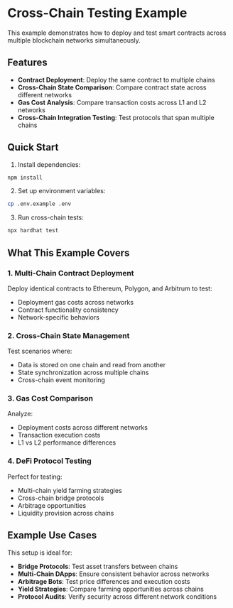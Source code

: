 # Cross-Chain Testing Example

This example demonstrates how to deploy and test smart contracts across multiple blockchain networks simultaneously.

## Features

- **Contract Deployment**: Deploy the same contract to multiple chains
- **Cross-Chain State Comparison**: Compare contract state across different networks
- **Gas Cost Analysis**: Compare transaction costs across L1 and L2 networks
- **Cross-Chain Integration Testing**: Test protocols that span multiple chains

## Quick Start

1. Install dependencies:
```bash
npm install
```

2. Set up environment variables:
```bash
cp .env.example .env
```

3. Run cross-chain tests:
```bash
npx hardhat test
```

## What This Example Covers

### 1. Multi-Chain Contract Deployment
Deploy identical contracts to Ethereum, Polygon, and Arbitrum to test:
- Deployment gas costs across networks
- Contract functionality consistency
- Network-specific behaviors

### 2. Cross-Chain State Management
Test scenarios where:
- Data is stored on one chain and read from another
- State synchronization across multiple chains
- Cross-chain event monitoring

### 3. Gas Cost Comparison
Analyze:
- Deployment costs across different networks
- Transaction execution costs
- L1 vs L2 performance differences

### 4. DeFi Protocol Testing
Perfect for testing:
- Multi-chain yield farming strategies
- Cross-chain bridge protocols
- Arbitrage opportunities
- Liquidity provision across chains

## Example Use Cases

This setup is ideal for:

- **Bridge Protocols**: Test asset transfers between chains
- **Multi-Chain DApps**: Ensure consistent behavior across networks
- **Arbitrage Bots**: Test price differences and execution costs
- **Yield Strategies**: Compare farming opportunities across chains
- **Protocol Audits**: Verify security across different network conditions
